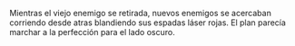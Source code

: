 Mientras el viejo enemigo se retirada, nuevos enemigos se acercaban corriendo
desde atras blandiendo sus espadas láser rojas.
El plan parecía marchar a la perfección para el lado oscuro.